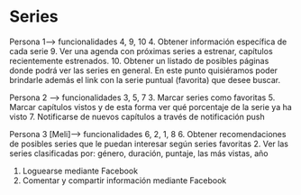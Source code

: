# Series

Persona 1--> funcionalidades 4, 9, 10
  4.​ Obtener información específica de cada serie
  9. ​Ver una agenda con próximas series a estrenar, capítulos recientemente estrenados.
  10. ​Obtener un listado de posibles páginas donde podrá ver las series en general. En este punto 
    quisiéramos poder brindarle además el link con la serie puntual (favorita) que desee buscar.


Persona 2 --> funcionalidades 3, 5, 7
  3.​ Marcar series como favoritas
  5.​ Marcar capítulos vistos y de esta forma ver qué porcentaje de la serie ya ha visto
  7. ​Notificarse de nuevos capítulos a través de notificación push

Persona 3 [Meli]--> funcionalidades 6, 2, 1, 8
  6.​  Obtener recomendaciones de posibles series que le puedan interesar según series favoritas
  2.  Ver las series clasificadas por: género, duración, puntaje, las más vistas, año
  1.   Loguearse mediante Facebook
  8. ​Comentar y compartir información mediante Facebook
  
